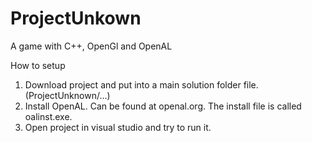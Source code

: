 # ProjectUnkown
A game with C++, OpenGl and OpenAL

How to setup
1. Download project and put into a main solution folder file. (ProjectUnknown/...)
2. Install OpenAL. Can be found at openal.org. The install file is called oalinst.exe.
3. Open project in visual studio and try to run it.
